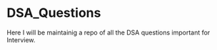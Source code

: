 # DSA_Questions
Here I will be maintainig a repo of all the DSA questions important for Interview. 
